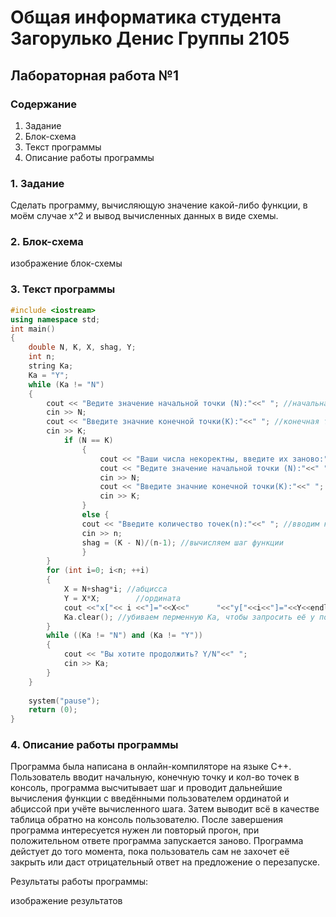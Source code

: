 # Общая информатика студента Загорулько Денис Группы 2105

## Лабораторная работа №1

### Содержание

1. Задание
2. Блок-схема
3. Текст программы
4. Описание работы программы

### 1. Задание

Сделать программу, вычисляющую значение какой-либо функции, в моём случае x^2 и вывод вычисленных данных в виде схемы.

### 2. Блок-схема

изображение блок-схемы

### 3. Текст программы

```c++
#include <iostream>
using namespace std;
int main()
{
    double N, K, X, shag, Y;
    int n;
    string Ka;
    Ka = "Y";
    while (Ka != "N")
    {
        cout << "Ведите значение начальной точки (N):"<<" "; //начальная точка
        cin >> N; 
        cout << "Введите значние конечной точки(K):"<<" "; //конечная точка
        cin >> K;
            if (N == K)
                {
                    cout << "Ваши числа некоректны, введите их заново:"<< endl;
                    cout << "Ведите значение начальной точки (N):"<<" "; //начальная точка
                    cin >> N; 
                    cout << "Введите значние конечной точки(K):"<<" "; //конечная точка
                    cin >> K;
                }
                else {
                cout << "Введите количество точек(n):"<<" "; //вводим количество точек
                cin >> n;
                shag = (K - N)/(n-1); //вычисляем шаг функции
                }
        }
        for (int i=0; i<n; ++i)
        {
            X = N+shag*i; //абцисса
            Y = X*X;        //ордината
            cout <<"x["<< i <<"]="<<X<<"      "<<"y["<<i<<"]="<<Y<<endl;
            Ka.clear(); //убиваем перменную Ка, чтобы запросить её у пользователя. (если не удалить, то прога начнёться снова, т.к. я поставил Ka = "Y" по стандарту)
        }
        while ((Ka != "N") and (Ka != "Y"))
        {
            cout << "Вы хотите продолжить? Y/N"<<" ";
            cin >> Ka;
        }
    }
    
    system("pause");
    return (0);
}
```

### 4. Описание работы программы

Программа была написана  в онлайн-компиляторе на языке C++. Пользователь вводит начальную, конечную точку и кол-во точек в консоль, программа высчитывает шаг и проводит дальнейшие вычисления функции с введёнными пользователем ординатой и абциссой при учёте вычисленного шага. Затем выводит всё в качестве таблица обратно на консоль пользователю. После завершения программа интересуется нужен ли повторый прогон, при положительном ответе программа запускается заново. Программа дейстует до того момента, пока пользователь сам не захочет её закрыть или даст отрицательный ответ на предложение о перезапуске.

Результаты работы программы:

изображение результатов
